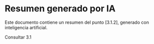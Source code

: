 # Resumen generado por IA

Este documento contiene un resumen del punto [3.1.2], generado con inteligencia artificial.

Consultar 3.1
